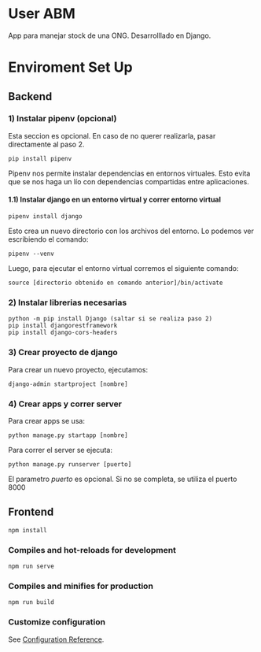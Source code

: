 # User ABM

App para manejar stock de una ONG. Desarrolllado en Django.

# Enviroment Set Up

## Backend


### 1) Instalar pipenv (opcional)

Esta seccion es opcional. En caso de no querer realizarla, pasar directamente al paso 2.

```
pip install pipenv
```

Pipenv nos permite instalar dependencias en entornos virtuales. Esto evita que se nos haga un lío con dependencias compartidas entre aplicaciones.

#### 1.1) Instalar django en un entorno virtual y correr entorno virtual

```
pipenv install django
```

Esto crea un nuevo directorio con los archivos del entorno. Lo podemos ver escribiendo el comando:

```
pipenv --venv
```

Luego, para ejecutar el entorno virtual corremos el siguiente comando:

```
source [directorio obtenido en comando anterior]/bin/activate
```

### 2) Instalar librerias necesarias

```
python -m pip install Django (saltar si se realiza paso 2)
pip install djangorestframework
pip install django-cors-headers
```

### 3) Crear proyecto de django

Para crear un nuevo proyecto, ejecutamos:

```
django-admin startproject [nombre]
```

### 4) Crear apps y correr server

Para crear apps se usa:

```
python manage.py startapp [nombre]
```

Para correr el server se ejecuta:

```
python manage.py runserver [puerto]
```

El parametro *puerto* es opcional. Si no se completa, se utiliza el puerto 8000

## Frontend
```
npm install
```

### Compiles and hot-reloads for development
```
npm run serve
```

### Compiles and minifies for production
```
npm run build
```

### Customize configuration
See [Configuration Reference](https://cli.vuejs.org/config/).
